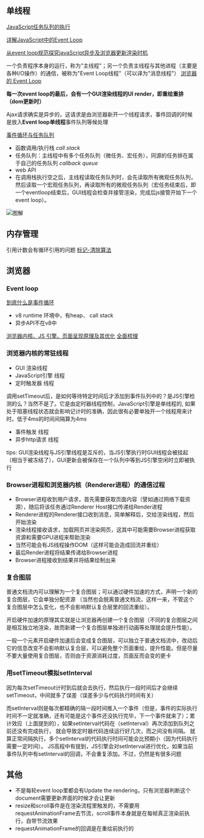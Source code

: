 ## 单线程

[JavaScript任务队列的执行](http://imweb.io/topic/5a27610da192c3b460fce29f)

[详解JavaScript中的Event Loop](https://zhuanlan.zhihu.com/p/33058983)

[从event loop规范探究javaScript异步及浏览器更新渲染时机](https://github.com/aooy/blog/issues/5)

一个负责程序本身的运行，称为"主线程"；另一个负责主线程与其他进程（主要是各种I/O操作）的通信，被称为"Event Loop线程"（可以译为"消息线程"）
[浏览器的 Event Loop](https://mp.weixin.qq.com/s/r9hJmsK9oprn5f1CbhAHNQ)

**每一次event loop的最后，会有一个GUI渲染线程的UI render，即重绘重排（dom更新时）**

Ajax请求确实是异步的，这请求是由浏览器新开一个线程请求，事件回调的时候是放入**Event loop单线程**事件队列等候处理

[事件循环与任务队列](https://kongchenglc.github.io/blog/%E4%BA%8B%E4%BB%B6%E5%BE%AA%E7%8E%AF20171026/)
- 函数调用/执行栈 *call stack*
- 任务队列：主线程中有多个任务队列（微任务、宏任务），同源的任务排在属于自己的任务队列 *callback queue*
- web API
- 在调用栈执行空之后，主线程读取任务队列时，会先读取所有微观任务队列，然后读取一个宏观任务队列，再读取所有的微观任务队列（宏任务结束后，即一个eventloop结束后，GUI线程会检查并接管渲染，完成后js接管开始下一个event loop）。

![图解](http://wx1.sinaimg.cn/mw690/6541a4b7gy1g2dtnykw4gj20gp0endg6.jpg)
## 内存管理

引用计数会有循环引用的问题
[标记-清除算法](https://www.jianshu.com/p/b0f5d21fe031)

## 浏览器
### Event loop
[到底什么是事件循环](https://www.bilibili.com/video/av37759434)
- v8 runtime 环境中，有heap、 call stack
- 异步API不在v8中

[浏览器内核、JS 引擎、页面呈现原理及其优化](https://www.zybuluo.com/yangfch3/note/671516)
[全面梳理](https://juejin.im/post/5a6547d0f265da3e283a1df7)

### 浏览器内核的常驻线程
- GUI 渲染线程
- JavaScript引擎 线程
- 定时触发器 线程

调用setTimeout后，是如何等待特定时间后才添加到事件队列中的？是JS引擎检测的么？当然不是了。它是由定时器线程控制，JavaScript引擎是单线程的, 如果处于阻塞线程状态就会影响记计时的准确，因此很有必要单独开一个线程用来计时。低于4ms的时间间隔算为4ms

- 事件触发 线程
- 异步http请求 线程

tips: GUI渲染线程与JS引擎线程是互斥的，当JS引擎执行时GUI线程会被挂起（相当于被冻结了），GUI更新会被保存在一个队列中等到JS引擎空闲时立即被执行

### Browser进程和浏览器内核（Renderer进程）的通信过程
- Browser进程收到用户请求，首先需要获取页面内容（譬如通过网络下载资源），随后将该任务通过Renderer Host接口传递给Render进程
- Renderer进程的Renderer接口收到消息，简单解释后，交给渲染线程，然后开始渲染
- 渲染线程接收请求，加载网页并渲染网页，这其中可能需要Browser进程获取资源和需要GPU进程来帮助渲染
- 当然可能会有JS线程操作DOM（这样可能会造成回流并重绘）
- 最后Render进程将结果传递给Browser进程
- Browser进程接收到结果并将结果绘制出来

### 复合图层

普通文档流内可以理解为一个复合图层；可以通过硬件加速的方式，声明一个新的复合图层，它会单独分配资源 （当然也会脱离普通文档流，这样一来，不管这个复合图层中怎么变化，也不会影响默认复合层里的回流重绘）。

开启硬件加速的原理其实就是让浏览器再创建一个复合图层（不同的复合图层之间是相互独立地渲染，故而新建一个复合图层单独进行动画等处理就会提升性能）。

一般一个元素开启硬件加速后会变成复合图层，可以独立于普通文档流中，改动后它的信息改变不会影响默认复合层，可以避免整个页面重绘，提升性能。但是尽量不要大量使用复合图层，否则由于资源消耗过度，页面反而会变的更卡

### 用setTimeout模拟setInterval
因为每次setTimeout计时到后就会去执行，然后执行一段时间后才会继续setTimeout，中间就多了误差（误差多少与代码执行时间有关）

而setInterval则是每次都精确的隔一段时间推入一个事件（但是，事件的实际执行时间不一定就准确，还有可能是这个事件还没执行完毕，下一个事件就来了）；累计效应（上面提到的），如果setInterval代码在（setInterval）再次添加到队列之前还没有完成执行，
就会导致定时器代码连续运行好几次，而之间没有间隔。
就算正常间隔执行，多个setInterval的代码执行时间可能会比预期小（因为代码执行需要一定时间）。
JS高程中有提到，JS引擎会对setInterval进行优化，如果当前事件队列中有setInterval的回调，不会重复添加。不过，仍然是有很多问题

## 其他
- 不是每轮event loop里都会有Update the rendering，只有浏览器判断这个document需要更新界面的时候才会让更新
- resize和scroll事件是在渲染流程里触发的，不需要用requestAnimationFrame去节流，scroll事件本身就是在每帧真正渲染前执行，自带节流效果
- requestAnimationFrame的回调是在重绘前执行的